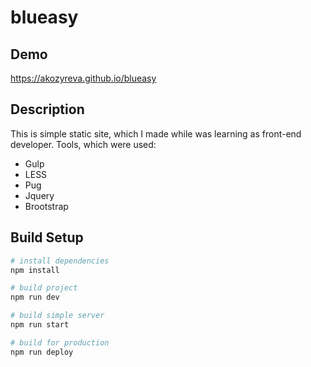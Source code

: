 # blueasy
## Demo
https://akozyreva.github.io/blueasy
## Description
This is simple static site, which I made while was learning as front-end developer.
Tools, which were used:
- Gulp
- LESS
- Pug
- Jquery
- Brootstrap

## Build Setup

``` bash
# install dependencies
npm install

# build project
npm run dev

# build simple server
npm run start

# build for production
npm run deploy
```

